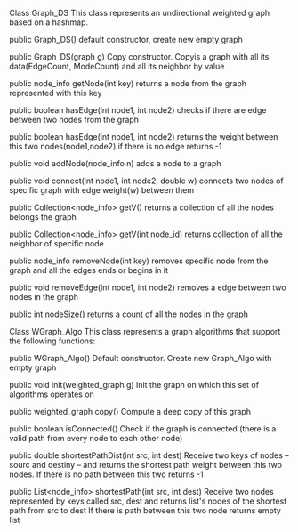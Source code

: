 Class Graph_DS
This class represents an undirectional weighted graph based on a hashmap. 

public Graph_DS()
default constructor, create new empty graph

public Graph_DS(graph g)
Copy constructor. Copyis a graph with all its data(EdgeCount, ModeCount) and all its neighbor by value

public node_info getNode(int key)
returns a node from the graph represented with this key

public boolean hasEdge(int node1, int node2)
checks if there are edge between two nodes from the graph

public boolean hasEdge(int node1, int node2)
returns the weight between this two nodes(node1,node2)
if there is no edge returns -1

public void addNode(node_info n)
 adds a node to a graph 

public void connect(int node1, int node2, double w)
connects two nodes of specific graph with edge weight(w) between them

public Collection<node_info> getV()
returns a collection of all the nodes belongs the graph

public Collection<node_info> getV(int node_id)
returns collection of all the neighbor of specific node

public node_info removeNode(int key)
removes specific node from the graph and all the edges ends or begins in it

public void removeEdge(int node1, int node2)
removes a edge between two nodes in the graph

public int nodeSize()
returns a count of all the nodes in the graph



Class WGraph_Algo
This class represents a graph algorithms that support the following functions:

public WGraph_Algo()
Default constructor. Create new Graph_Algo with empty graph 

public void init(weighted_graph g)
Init the graph on which this set of algorithms operates on

public weighted_graph copy()
Compute a deep copy of this graph

public boolean isConnected()
Check if the graph is connected (there is a valid path from every node to each other node)

public double shortestPathDist(int src, int dest)
Receive two keys of nodes – sourc and destiny – and returns the shortest path weight between this two nodes.
If there is no path between this two returns  -1

public List<node_info> shortestPath(int src, int dest)
Receive two nodes represented by keys called src, dest and returns list's nodes of the shortest path from src to dest
If there is path between this two node returns empty list

